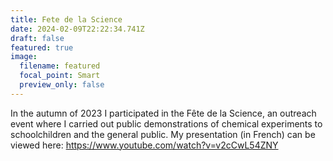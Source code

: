 ```yaml
---
title: Fete de la Science
date: 2024-02-09T22:22:34.741Z
draft: false
featured: true
image:
  filename: featured
  focal_point: Smart
  preview_only: false
---
```


In the autumn of 2023 I participated in the Fête de la Science, an outreach event where I carried out public demonstrations of chemical experiments to schoolchildren and the general public. My presentation (in French) can be viewed here: https://www.youtube.com/watch?v=v2cCwL54ZNY